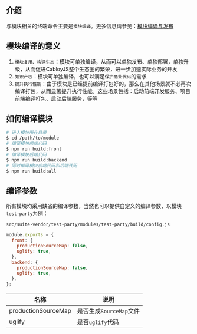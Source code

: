 ## 介绍

与模块相关的终端命令主要是`模块编译`。更多信息请参见：[模块编译与发布](https://cabloy.com/zh-cn/articles/module-compile.html)

## 模块编译的意义

1. `模块复用、构建生态`：模块可单独编译，从而可以单独发布、单独部署，单独升级，从而促进CabloyJS整个生态圈的繁荣，进一步加速实际业务的开发
2. `知识产权`：模块可单独编译，也可以满足`保护商业代码`的需求
3. `提升执行性能`：由于模块是已经提前编译打包好的，那么在其他场景就不必再次编译打包，从而显著提升执行性能。这些场景包括：启动前端开发服务、项目前端编译打包、启动后端服务，等等

## 如何编译模块

``` bash
# 进入模块所在目录
$ cd /path/to/module
# 编译模块前端代码
$ npm run build:front
# 编译模块后端代码
$ npm run build:backend
# 同时编译模块前端代码和后端代码
$ npm run build:all
```

## 编译参数

所有模块均采用缺省的编译参数，当然也可以提供自定义的编译参数，以模块`test-party`为例：

`src/suite-vendor/test-party/modules/test-party/build/config.js`

``` javascript
module.exports = {
  front: {
    productionSourceMap: false,
    uglify: true,
  },
  backend: {
    productionSourceMap: false,
    uglify: true,
  },
};
```

| 名称 | 说明 |
|----|----|
| productionSourceMap | 是否生成`SourceMap`文件 |
| uglify | 是否`uglify`代码 |
